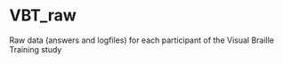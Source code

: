 # VBT_raw

Raw data (answers and logfiles) for each participant of the Visual Braille Training study